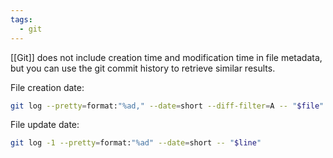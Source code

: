 ```yaml
---
tags:
  - git
---
```


[[Git]] does not include creation time and modification time in file metadata, but you can use the git commit history to retrieve similar results.

File creation date:

```sh
git log --pretty=format:"%ad," --date=short --diff-filter=A -- "$file"
```

File update date:

```sh
git log -1 --pretty=format:"%ad" --date=short -- "$line"
```